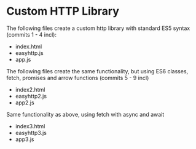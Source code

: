 # Custom HTTP Library
The following files create a custom http library with standard ES5 syntax (commits 1 - 4 incl):
* index.html
* easyhttp.js
* app.js

The following files create the same functionality, but using ES6 classes, fetch, promises and arrow functions (commits 5 - 9 incl)
* index2.html
* easyhttp2.js
* app2.js


Same functionality as above, using fetch with async and await
* index3.html
* easyhttp3.js
* app3.js